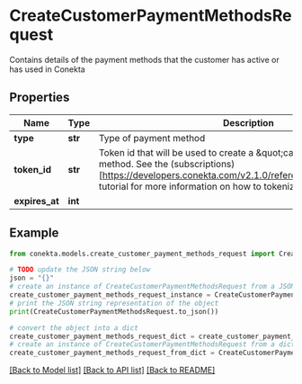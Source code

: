 # CreateCustomerPaymentMethodsRequest

Contains details of the payment methods that the customer has active or has used in Conekta

## Properties

Name | Type | Description | Notes
------------ | ------------- | ------------- | -------------
**type** | **str** | Type of payment method | 
**token_id** | **str** | Token id that will be used to create a \&quot;card\&quot; type payment method. See the (subscriptions)[https://developers.conekta.com/v2.1.0/reference/createsubscription] tutorial for more information on how to tokenize cards. | 
**expires_at** | **int** |  | [optional] 

## Example

```python
from conekta.models.create_customer_payment_methods_request import CreateCustomerPaymentMethodsRequest

# TODO update the JSON string below
json = "{}"
# create an instance of CreateCustomerPaymentMethodsRequest from a JSON string
create_customer_payment_methods_request_instance = CreateCustomerPaymentMethodsRequest.from_json(json)
# print the JSON string representation of the object
print(CreateCustomerPaymentMethodsRequest.to_json())

# convert the object into a dict
create_customer_payment_methods_request_dict = create_customer_payment_methods_request_instance.to_dict()
# create an instance of CreateCustomerPaymentMethodsRequest from a dict
create_customer_payment_methods_request_from_dict = CreateCustomerPaymentMethodsRequest.from_dict(create_customer_payment_methods_request_dict)
```
[[Back to Model list]](../README.md#documentation-for-models) [[Back to API list]](../README.md#documentation-for-api-endpoints) [[Back to README]](../README.md)


